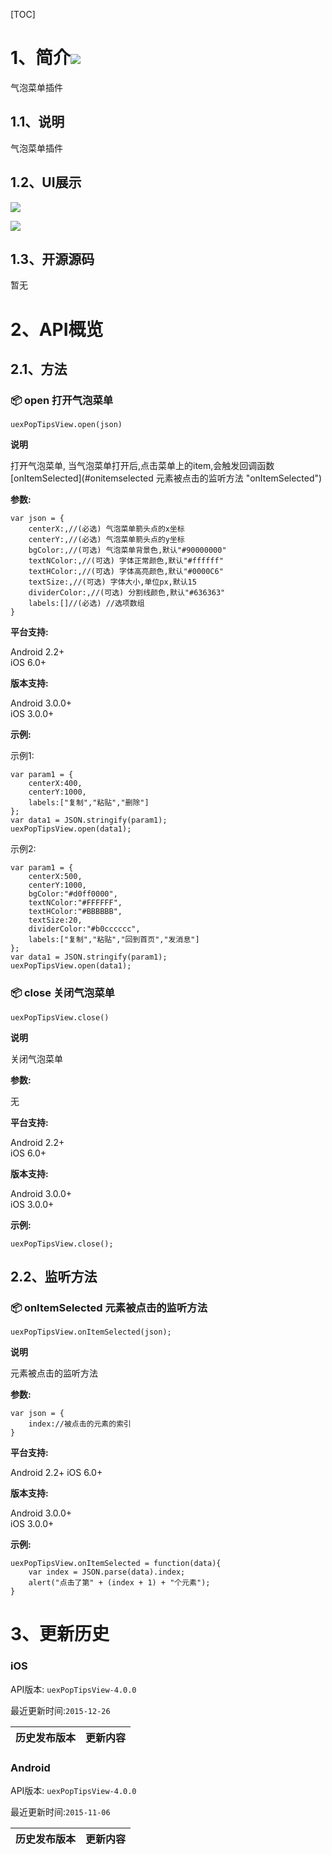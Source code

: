 [TOC]
# 1、简介[![](http://appcan-download.oss-cn-beijing.aliyuncs.com/%E5%85%AC%E6%B5%8B%2Fgf.png)]()
气泡菜单插件

## 1.1、说明
气泡菜单插件

## 1.2、UI展示
![](http://i.imgur.com/DXoWut3.png)

![](http://i.imgur.com/QgSQ7zY.png)

## 1.3、开源源码
暂无

# 2、API概览

## 2.1、方法

### 📦 open 打开气泡菜单

`uexPopTipsView.open(json)`

**说明**

打开气泡菜单, 当气泡菜单打开后,点击菜单上的item,会触发回调函数[onItemSelected](#onitemselected 元素被点击的监听方法 "onItemSelected")

**参数:**

```
var json = {
    centerX:,//(必选) 气泡菜单箭头点的x坐标
    centerY:,//(必选) 气泡菜单箭头点的y坐标
    bgColor:,//(可选) 气泡菜单背景色,默认"#90000000"
    textNColor:,//(可选) 字体正常颜色,默认"#ffffff"
    textHColor:,//(可选) 字体高亮颜色,默认"#0000C6"
    textSize:,//(可选) 字体大小,单位px,默认15
    dividerColor:,//(可选) 分割线颜色,默认"#636363"
    labels:[]//(必选) //选项数组
}
```

**平台支持:**

  
Android 2.2+  
iOS 6.0+

**版本支持:**

  
Android 3.0.0+  
iOS 3.0.0+

**示例:**

示例1:
```
var param1 = {
    centerX:400,
    centerY:1000,
    labels:["复制","粘贴","删除"]
};
var data1 = JSON.stringify(param1);
uexPopTipsView.open(data1);
```

示例2:
```
var param1 = {
    centerX:500,
    centerY:1000,
    bgColor:"#d0ff0000",
    textNColor:"#FFFFFF",
    textHColor:"#BBBBBB",
    textSize:20,
    dividerColor:"#b0cccccc",
    labels:["复制","粘贴","回到首页","发消息"]
};
var data1 = JSON.stringify(param1);
uexPopTipsView.open(data1);
```

### 📦 close 关闭气泡菜单

`uexPopTipsView.close()`

**说明**

关闭气泡菜单

**参数:**

无

**平台支持:**

   
Android 2.2+  
iOS 6.0+

**版本支持:**

  

Android 3.0.0+  
iOS 3.0.0+

**示例:**

```
uexPopTipsView.close();
```

## 2.2、监听方法

### 📦 onItemSelected 元素被点击的监听方法

`uexPopTipsView.onItemSelected(json);`

**说明**

元素被点击的监听方法

**参数:**

```
var json = {
    index://被点击的元素的索引
}

```

**平台支持:**

  
Android 2.2+
iOS 6.0+

**版本支持:**

  
Android 3.0.0+  
iOS 3.0.0+

**示例:**

  
```
uexPopTipsView.onItemSelected = function(data){
    var index = JSON.parse(data).index;
    alert("点击了第" + (index + 1) + "个元素");
}
```

# 3、更新历史

### iOS

API版本: `uexPopTipsView-4.0.0`

最近更新时间:`2015-12-26`

| 历史发布版本 | 更新内容 |
| ----- | ----- |

### Android

API版本: `uexPopTipsView-4.0.0`

最近更新时间:`2015-11-06`

| 历史发布版本 | 更新内容 |
| ----- | ----- |
